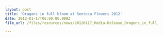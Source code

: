 ```yaml
---
layout: post
title: 'Dragons in full bloom at Sentosa Flowers 2012'
date: 2012-01-17T00:00:00.000Z
file_url: /files/resources/news/20120117_Media-Release_Dragons_in_full_bloom_at_Sentosa_Flowers_2012.pdf

---
```



